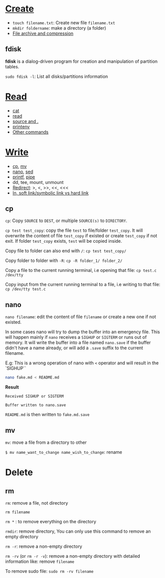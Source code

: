 # [Create](Create%20operations.md)

* ``touch filename.txt``: Create new file ``filename.txt``
* ``mkdir foldername``: make a directory (a folder)
* [File archive and compression](File%20archive%20and%20compression.md)

## fdisk

**fdisk** is a dialog-driven program for creation and manipulation of partition tables.

``sudo fdisk -l``: List all disks/partitions information

# [Read](Read%20operations.md)

* [cat]()
* [read]()
* [source and .]()
* [printenv]()
* [Other commands]()

# [Write](Write%20operations.md)

* [cp](), [mv]()
* [nano](), [sed]()
* [printf](), [pipe]()
* dd, tee, mount, unmount
* [Redirect](Write%20operations.md#redirect): >, <, >>, <<, <<<
* [ln, soft link/symbolic link vs hard link](Write%20operations.md#ln)

## cp

``cp``: Copy ``SOURCE`` to ``DEST``, or multiple ``SOURCE(s)`` to ``DIRECTORY``.

``cp test test_copy``: copy the file ``test`` to file/folder ``test_copy``. It will overwrite the content of file ``test_copy`` if existed or create ``test_copy`` if not exit. If folder ``test_copy`` exists, ``test`` will be copied inside.

Copy file to folder can also end with ``/``: ``cp test test_copy/``

Copy folder to folder with ``-R``: ``cp -R folder_1/ folder_2/``
 
Copy a file to the current running terminal, i.e opening that file: ``cp test.c /dev/tty``

Copy input from the current running terminal to a file, i.e writing to that file: ``cp /dev/tty test.c``
## nano

``nano filename``: edit the content of file ``filename`` or create a new one if not existed.

In some cases nano will try to dump the buffer into an emergency  file. This  will  happen  mainly if ``nano`` receives a ``SIGHUP`` or ``SIGTERM`` or runs out of memory.  It will write the buffer into a file named ``nano.save`` if the  buffer didn't have a name already, or will add a ``.save`` suffix to the current filename.
 
E.g: This is a wrong operation of nano with ``<`` operator and will result in the `SIGHUP``

```sh
nano fake.md < README.md
```
**Result**

```
Received SIGHUP or SIGTERM

Buffer written to nano.save
```

``README.md`` is then written to ``fake.md.save``

## mv

``mv``: move a file from a directory to other

``$ mv name_want_to_change name_wish_to_change``: rename
# Delete
## rm

``rm``: remove a file, not directory

``rm filename``

``rm *`` : to remove everything on the directory

``rmdir``: remove directory, You can only use this command to remove an empty directory

``rm -r``: remove a non-empty directory

``rm -rv`` (or ``rm -r -v``): remove a non-empty directory with detailed information like: remove ``filename``

To remove sudo file: ``sudo rm -rv filename``
